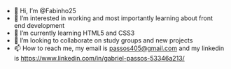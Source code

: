 - 👋 Hi, I’m @Fabinho25
- 👀 I’m interested in working and most importantly learning about front end development 
- 🌱 I’m currently learning HTML5 and CSS3
- 💞️ I’m looking to collaborate on study groups and new projects
- 📫 How to reach me, my email is passos405@gmail.com and my linkedin is https://www.linkedin.com/in/gabriel-passos-53346a213/

<!---
Fabinho25/Fabinho25 is a ✨ special ✨ repository because its `README.md` (this file) appears on your GitHub profile.
You can click the Preview link to take a look at your changes.
--->
